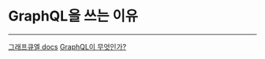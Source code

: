 # GraphQL을 쓰는 이유

---

[그래프큐엘 docs](https://graphql.org/learn/)
[GraphQL이 무엇인가?](https://velopert.com/2318)

